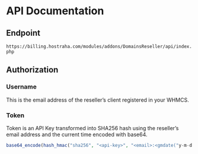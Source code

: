 # API Documentation

## Endpoint
`https://billing.hostraha.com/modules/addons/DomainsReseller/api/index.php`

## Authorization

### Username
This is the email address of the reseller’s client registered in your WHMCS.

### Token
Token is an API Key transformed into SHA256 hash using the reseller’s email address and the current time encoded with base64.

```php
base64_encode(hash_hmac("sha256", "<api-key>", "<email>:<gmdate("y-m-d H")>"))
